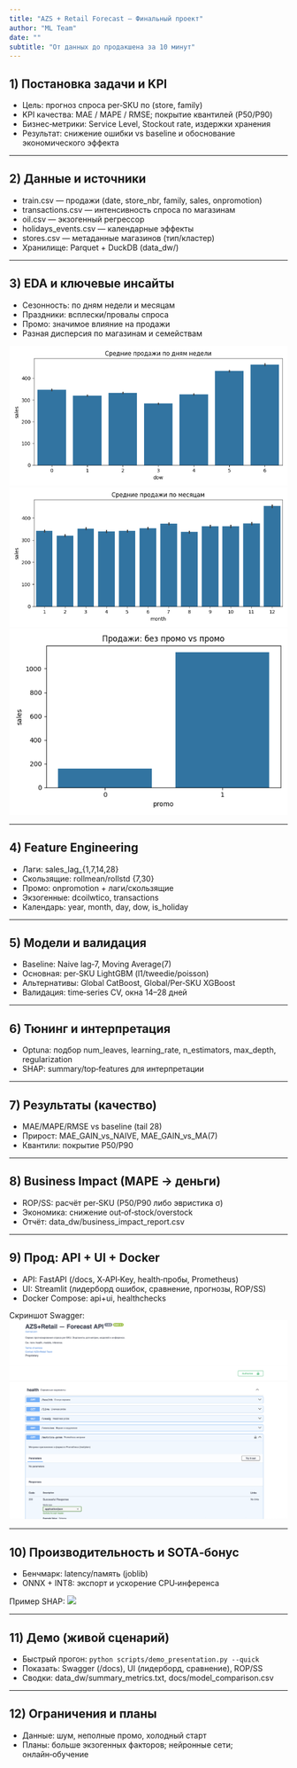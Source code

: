 ```yaml
---
title: "AZS + Retail Forecast — Финальный проект"
author: "ML Team"
date: ""
subtitle: "От данных до продакшена за 10 минут"
---
```


## 1) Постановка задачи и KPI

- Цель: прогноз спроса per‑SKU по (store, family)
- KPI качества: MAE / MAPE / RMSE; покрытие квантилей (P50/P90)
- Бизнес‑метрики: Service Level, Stockout rate, издержки хранения
- Результат: снижение ошибки vs baseline и обоснование экономического эффекта

---

## 2) Данные и источники

- train.csv — продажи (date, store_nbr, family, sales, onpromotion)
- transactions.csv — интенсивность спроса по магазинам
- oil.csv — экзогенный регрессор
- holidays_events.csv — календарные эффекты
- stores.csv — метаданные магазинов (тип/кластер)
- Хранилище: Parquet + DuckDB (data_dw/)

---

## 3) EDA и ключевые инсайты

- Сезонность: по дням недели и месяцам
- Праздники: всплески/провалы спроса
- Промо: значимое влияние на продажи
- Разная дисперсия по магазинам и семействам

![](eda_seasonality_dow.png)
![](eda_seasonality_month.png)
![](eda_promo_effect.png)

---

## 4) Feature Engineering

- Лаги: sales_lag_{1,7,14,28}
- Скользящие: rollmean/rollstd {7,30}
- Промо: onpromotion + лаги/скользящие
- Экзогенные: dcoilwtico, transactions
- Календарь: year, month, day, dow, is_holiday

---

## 5) Модели и валидация

- Baseline: Naive lag‑7, Moving Average(7)
- Основная: per‑SKU LightGBM (l1/tweedie/poisson)
- Альтернативы: Global CatBoost, Global/Per‑SKU XGBoost
- Валидация: time‑series CV, окна 14–28 дней

---

## 6) Тюнинг и интерпретация

- Optuna: подбор num_leaves, learning_rate, n_estimators, max_depth, regularization
- SHAP: summary/top‑features для интерпретации

---

## 7) Результаты (качество)

- MAE/MAPE/RMSE vs baseline (tail 28)
- Прирост: MAE_GAIN_vs_NAIVE, MAE_GAIN_vs_MA(7)
- Квантили: покрытие P50/P90

---

## 8) Business Impact (MAPE → деньги)

- ROP/SS: расчёт per‑SKU (P50/P90 либо эвристика σ)
- Экономика: снижение out‑of‑stock/overstock
- Отчёт: data_dw/business_impact_report.csv

---

## 9) Прод: API + UI + Docker

- API: FastAPI (/docs, X‑API‑Key, health‑пробы, Prometheus)
- UI: Streamlit (лидерборд ошибок, сравнение, прогнозы, ROP/SS)
- Docker Compose: api+ui, healthchecks

Скриншот Swagger: ![](swagger_screenshot.png)

---

## 10) Производительность и SOTA‑бонус

- Бенчмарк: latency/память (joblib)
- ONNX + INT8: экспорт и ускорение CPU‑инференса

Пример SHAP: ![](shap_summary_sample.png)

---

## 11) Демо (живой сценарий)

- Быстрый прогон: `python scripts/demo_presentation.py --quick`
- Показать: Swagger (/docs), UI (лидерборд, сравнение), ROP/SS
- Сводки: data_dw/summary_metrics.txt, docs/model_comparison.csv

---

## 12) Ограничения и планы

- Данные: шум, неполные промо, холодный старт
- Планы: больше экзогенных факторов; нейронные сети; онлайн‑обучение
